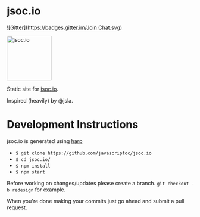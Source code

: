 jsoc.io
=======
[![Gitter](https://badges.gitter.im/Join Chat.svg)](https://gitter.im/jsoc/jsoc.io?utm_source=badge&utm_medium=badge&utm_campaign=pr-badge&utm_content=badge)

<img alt="jsoc.io" src="http://jsoc.io/images/logo.png" width="120" />


Static site for [jsoc.io](http://jsoc.io).

Inspired (heavily) by @jsla.

Development Instructions
========================

jsoc.io is generated using [harp](http://harpjs.com/)

- ```$ git clone https://github.com/javascriptoc/jsoc.io```
- ```$ cd jsoc.io/```
- ```$ npm install```
- ```$ npm start```

Before working on changes/updates please create a branch. ```git checkout -b redesign``` for example.

When you're done making your commits just go ahead and submit a pull request.
